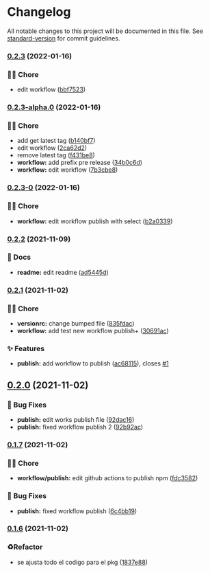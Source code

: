 # Changelog

All notable changes to this project will be documented in this file. See [standard-version](https://github.com/conventional-changelog/standard-version) for commit guidelines.

### [0.2.3](https://github.com/rudemex/nestjs-test-pkg/compare/v0.2.3-alpha.0...v0.2.3) (2022-01-16)


### 👨‍💻 Chore

* edit workflow ([bbf7523](https://github.com/rudemex/nestjs-test-pkg/commit/bbf7523b63c4f5cbd8b4840c116184a64dcbe9f6))

### [0.2.3-alpha.0](https://github.com/rudemex/nestjs-test-pkg/compare/v0.2.3-0...v0.2.3-alpha.0) (2022-01-16)


### 👨‍💻 Chore

* add get latest tag ([b140bf7](https://github.com/rudemex/nestjs-test-pkg/commit/b140bf7317f021aa260325a518ea63ae2f5bae98))
* edit workflow ([2ca62d2](https://github.com/rudemex/nestjs-test-pkg/commit/2ca62d2e611beaa28f672cc30b383fb12ef2dabb))
* remove latest tag ([f431be8](https://github.com/rudemex/nestjs-test-pkg/commit/f431be8e259a97bfe8d502402aac5c9f3d883afe))
* **workflow:** add prefix pre release ([34b0c6d](https://github.com/rudemex/nestjs-test-pkg/commit/34b0c6daed18862cb62dc5063d52e10aff30e1ac))
* **workflow:** edit workflow ([7b3cbe8](https://github.com/rudemex/nestjs-test-pkg/commit/7b3cbe8dd3a0da57a2baeb3f1d75d0775226968b))

### [0.2.3-0](https://github.com/rudemex/nestjs-test-pkg/compare/v0.2.2...v0.2.3-0) (2022-01-16)


### 👨‍💻 Chore

* **workflow:** edit workflow publish with select ([b2a0339](https://github.com/rudemex/nestjs-test-pkg/commit/b2a033948011e39ba7c15a4a2e7c019863a967ad))

### [0.2.2](https://github.com/rudemex/nestjs-test-pkg/compare/v0.2.1...v0.2.2) (2021-11-09)


### 📝 Docs

* **readme:** edit readme ([ad5445d](https://github.com/rudemex/nestjs-test-pkg/commit/ad5445de39b8ba28ffc866121a3925facedac086))

### [0.2.1](https://github.com/rudemex/nestjs-test-pkg/compare/v0.2.0...v0.2.1) (2021-11-02)


### 👨‍💻 Chore

* **versionrc:** change bumped file ([835fdac](https://github.com/rudemex/nestjs-test-pkg/commit/835fdacc033904f54dbb13bcdf56100366627404))
* **workflow:** add test new workflow publish+ ([30691ac](https://github.com/rudemex/nestjs-test-pkg/commit/30691ac3cbfab01e1474eb0b18b397c6f71bd2ac))


### ✨ Features

* **publish:** add workflow to publish ([ac68115](https://github.com/rudemex/nestjs-test-pkg/commit/ac68115d7e78294dae120d716c5b862455fe02c9)), closes [#1](https://github.com/rudemex/nestjs-test-pkg/issues/1)

## [0.2.0](https://github.com/rudemex/nestjs-test-pkg/compare/v0.1.7...v0.2.0) (2021-11-02)


### 🐛 Bug Fixes

* **publish:** edit works publish file ([92dac16](https://github.com/rudemex/nestjs-test-pkg/commit/92dac162c91fdadfb1e4b53995113b060b95f6b5))
* **publish:** fixed workflow publish 2 ([92b92ac](https://github.com/rudemex/nestjs-test-pkg/commit/92b92ac4bcfcad3526a44d737bf1d7aefc89c0fe))

### [0.1.7](https://github.com/rudemex/nestjs-test-pkg/compare/v0.1.6...v0.1.7) (2021-11-02)

### 👨‍💻 Chore

- **workflow/publish:** edit github actions to publish npm ([fdc3582](https://github.com/rudemex/nestjs-test-pkg/commit/fdc3582551d86c9bdd859e3ec9e7986ee64cd37b))

### 🐛 Bug Fixes

- **publish:** fixed workflow publish ([6c4bb19](https://github.com/rudemex/nestjs-test-pkg/commit/6c4bb19747d34468714e585be97458ea2d0e93b4))

### [0.1.6](https://github.com/rudemex/nestjs-test-pkg/compare/v0.1.5...v0.1.6) (2021-11-02)

### ♻️Refactor

- se ajusta todo el codigo para el pkg ([1837e88](https://github.com/rudemex/nestjs-test-pkg/commit/1837e887c0b38abb4e249d0689bd73f50cf8bd35))
